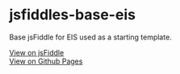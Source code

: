 jsfiddles-base-eis
==============

Base jsFiddle for EIS used as a starting template.

[View on jsFiddle](http://jsfiddle.net/gh/get/library/pure/sskeller/jsfiddles-base-eis/tree/master/demo/)  
[View on Github Pages](http://sskeller.github.io/jsfiddles-base-eis/)
